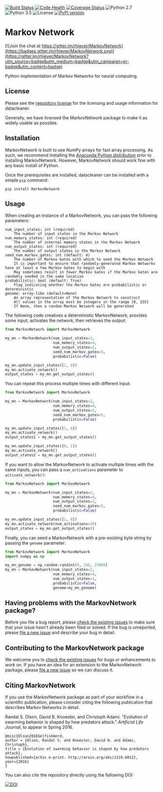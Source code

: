 [![Build Status](https://travis-ci.org/rhiever/MarkovNetwork.svg?branch=master)](https://travis-ci.org/rhiever/MarkovNetwork)
[![Code Health](https://landscape.io/github/rhiever/MarkovNetwork/master/landscape.svg?style=flat)](https://landscape.io/github/rhiever/MarkovNetwork/master)
[![Coverage Status](https://coveralls.io/repos/rhiever/MarkovNetwork/badge.svg?branch=master&service=github)](https://coveralls.io/github/rhiever/MarkovNetwork?branch=master)
![Python 2.7](https://img.shields.io/badge/python-2.7-blue.svg)
![Python 3.5](https://img.shields.io/badge/python-3.5-blue.svg)
![License](https://img.shields.io/badge/license-MIT%20License-blue.svg)
[![PyPI version](https://badge.fury.io/py/MarkovNetwork.svg)](https://badge.fury.io/py/MarkovNetwork)

# Markov Network

[![Join the chat at https://gitter.im/rhiever/MarkovNetwork](https://badges.gitter.im/rhiever/MarkovNetwork.svg)](https://gitter.im/rhiever/MarkovNetwork?utm_source=badge&utm_medium=badge&utm_campaign=pr-badge&utm_content=badge)

Python implementation of Markov Networks for neural computing.

## License

Please see the [repository license](https://github.com/rhiever/MarkovNetwork/blob/master/LICENSE) for the licensing and usage information for datacleaner.

Generally, we have licensed the MarkovNetwork package to make it as widely usable as possible.

## Installation

MarkovNetwork is built to use NumPy arrays for fast array processing. As such, we recommend installing the [Anaconda Python distribution](https://www.continuum.io/downloads) prior to installing MarkovNetwork. However, MarkovNetwork should work fine with any basic install of Python.

Once the prerequisites are installed, datacleaner can be installed with a simple `pip` command:

```
pip install MarkovNetwork
```

## Usage

When creating an instance of a MarkovNetwork, you can pass the following parameters:

```
num_input_states: int (required)
    The number of input states in the Markov Network
num_memory_states: int (required)
    The number of internal memory states in the Markov Network
num_output_states: int (required)
    The number of output states in the Markov Network
seed_num_markov_gates: int (default: 4)
    The number of Markov Gates with which to seed the Markov Network
    It is important to ensure that randomly-generated Markov Networks have at least a few Markov Gates to begin with
    May sometimes result in fewer Markov Gates if the Markov Gates are randomly seeded in the same location
probabilistic: bool (default: True)
    Flag indicating whether the Markov Gates are probabilistic or deterministic
genome: array-like (default=None)
    An array representation of the Markov Network to construct
    All values in the array must be integers in the range [0, 255]
    If None, then a random Markov Network will be generated
```

The following code creatives a deterministic MarkovNetwork, provides some input, activates the network, then retrieves the output:

```python
from MarkovNetwork import MarkovNetwork

my_mn = MarkovNetwork(num_input_states=2,
                      num_memory_states=4,
                      num_output_states=2,
                      seed_num_markov_gates=5,
                      probabilistic=False)

my_mn.update_input_states([1, 0])
my_mn.activate_network()
output_states = my_mn.get_output_states()
```

You can repeat this process multiple times with different input:

```python
from MarkovNetwork import MarkovNetwork

my_mn = MarkovNetwork(num_input_states=2,
                      num_memory_states=4,
                      num_output_states=2,
                      seed_num_markov_gates=5,
                      probabilistic=False)

my_mn.update_input_states([1, 0])
my_mn.activate_network()
output_states1 = my_mn.get_output_states()

my_mn.update_input_states([0, 1])
my_mn.activate_network()
output_states2 = my_mn.get_output_states()
```

If you want to allow the MarkovNetwork to activate multiple times with the same inputs, you can pass a `num_activations` parameter to `activate_network()`:

```python
from MarkovNetwork import MarkovNetwork

my_mn = MarkovNetwork(num_input_states=2,
                      num_memory_states=4,
                      num_output_states=2,
                      seed_num_markov_gates=5,
                      probabilistic=False)

my_mn.update_input_states([1, 0])
my_mn.activate_network(num_activations=20)
output_states = my_mn.get_output_states()
```

Finally, you can seed a MarkovNetwork with a pre-existing byte string by passing the `genome` parameter:

```python
from MarkovNetwork import MarkovNetwork
import numpy as np

my_mn_genome = np.random.randint(0, 256, 15000)
my_mn = MarkovNetwork(num_input_states=2,
                      num_memory_states=4,
                      num_output_states=2,
                      probabilistic=False,
                      genome=my_mn_genome)
```

## Having problems with the MarkovNetwork package?

Before you file a bug report, please [check the existing issues](https://github.com/rhiever/MarkovNetwork/issues?utf8=%E2%9C%93&q=is%3Aissue) to make sure that your issue hasn't already been filed or solved. If the bug is unreported, please [file a new issue](https://github.com/rhiever/MarkovNetwork/issues/new) and describe your bug in detail.

## Contributing to the MarkovNetwork package

We welcome you to [check the existing issues](https://github.com/rhiever/MarkovNetwork/issues/) for bugs or enhancements to work on. If you have an idea for an extension to the MarkovNetwork package, please [file a new issue](https://github.com/rhiever/MarkovNetwork/issues/new) so we can discuss it.

## Citing MarkovNetwork

If you use the MarkovNetwork package as part of your workflow in a scientific publication, please consider citing the following publication that describes Markov Networks in detail.

Randal S. Olson, David B. Knoester, and Christoph Adami. "Evolution of swarming behavior is shaped by how predators attack." *Artificial Life Journal*, to appear in Spring 2016.

```
@misc{Olson2016SelfishHerd,
author = {Olson, Randal S. and Knoester, David B. and Adami, Christoph},
title = {Evolution of swarming behavior is shaped by how predators attack},
howpublished={arXiv e-print. http://arxiv.org/abs/1310.6012},
year={2016}
}
```

You can also cite the repository directly using the following DOI:

[![DOI](https://zenodo.org/badge/20747/rhiever/MarkovNetwork.svg)](https://zenodo.org/badge/latestdoi/20747/rhiever/MarkovNetwork)
